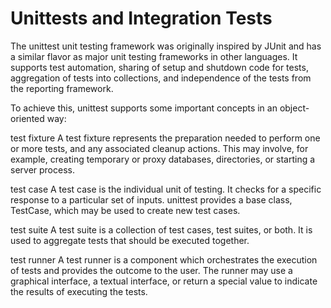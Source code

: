 # Unittests and Integration Tests
The unittest unit testing framework was originally inspired by JUnit and has a similar flavor as major unit testing frameworks in other languages. It supports test automation, sharing of setup and shutdown code for tests, aggregation of tests into collections, and independence of the tests from the reporting framework.

To achieve this, unittest supports some important concepts in an object-oriented way:

test fixture
A test fixture represents the preparation needed to perform one or more tests, and any associated cleanup actions. This may involve, for example, creating temporary or proxy databases, directories, or starting a server process.

test case
A test case is the individual unit of testing. It checks for a specific response to a particular set of inputs. unittest provides a base class, TestCase, which may be used to create new test cases.

test suite
A test suite is a collection of test cases, test suites, or both. It is used to aggregate tests that should be executed together.

test runner
A test runner is a component which orchestrates the execution of tests and provides the outcome to the user. The runner may use a graphical interface, a textual interface, or return a special value to indicate the results of executing the tests.
